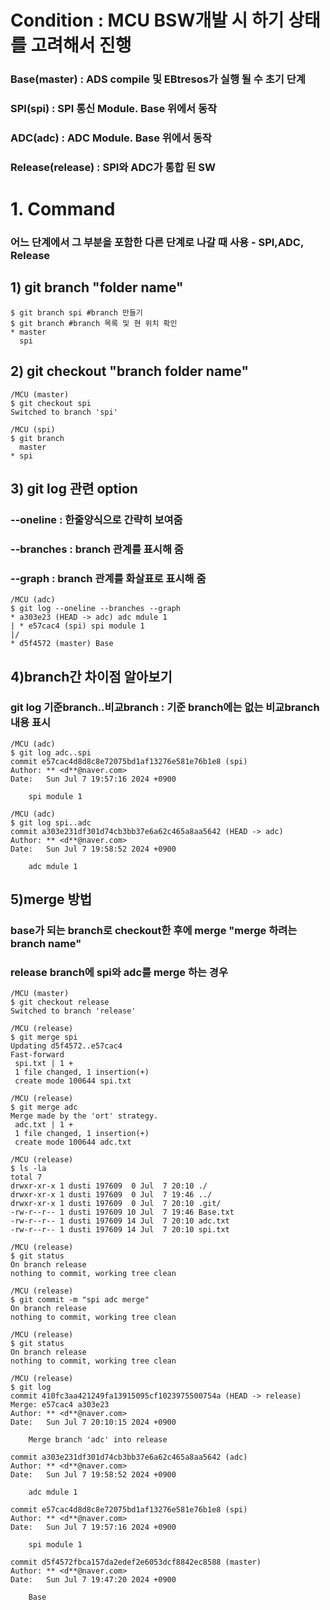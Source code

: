 # Condition : MCU BSW개발 시 하기 상태를 고려해서 진행
### Base(master) : ADS compile 및 EBtresos가 실행 될 수 초기 단계
### SPI(spi) : SPI 통신 Module. Base 위에서 동작
### ADC(adc) : ADC Module. Base 위에서 동작
### Release(release) : SPI와 ADC가 통합 된 SW

# 1. Command
### 어느 단계에서 그 부분을 포함한 다른 단계로 나갈 때 사용 - SPI,ADC, Release
## 1) git branch "folder name"
```
$ git branch spi #branch 만들기
$ git branch #branch 목록 및 현 위치 확인
* master
  spi
```
## 2) git checkout "branch folder name"
```
/MCU (master)
$ git checkout spi
Switched to branch 'spi'

/MCU (spi)
$ git branch
  master
* spi
```

## 3) git log 관련 option  
### --oneline : 한줄양식으로 간략히 보여줌  
### --branches : branch 관계를 표시해 줌
### --graph : branch 관계를 화살표로 표시해 줌
```
/MCU (adc)
$ git log --oneline --branches --graph
* a303e23 (HEAD -> adc) adc mdule 1
| * e57cac4 (spi) spi module 1
|/
* d5f4572 (master) Base
```
## 4)branch간 차이점 알아보기
### git log 기준branch..비교branch : 기준 branch에는 없는 비교branch내용 표시
```
/MCU (adc)
$ git log adc..spi
commit e57cac4d8d8c8e72075bd1af13276e581e76b1e8 (spi)
Author: ** <d**@naver.com>
Date:   Sun Jul 7 19:57:16 2024 +0900

    spi module 1

/MCU (adc)
$ git log spi..adc
commit a303e231df301d74cb3bb37e6a62c465a8aa5642 (HEAD -> adc)
Author: ** <d**@naver.com>
Date:   Sun Jul 7 19:58:52 2024 +0900

    adc mdule 1
```
## 5)merge 방법
### base가 되는 branch로 checkout한 후에 merge "merge 하려는 branch name"
### release branch에 spi와 adc를 merge 하는 경우
```
/MCU (master)
$ git checkout release
Switched to branch 'release'

/MCU (release)
$ git merge spi
Updating d5f4572..e57cac4
Fast-forward
 spi.txt | 1 +
 1 file changed, 1 insertion(+)
 create mode 100644 spi.txt

/MCU (release)
$ git merge adc
Merge made by the 'ort' strategy.
 adc.txt | 1 +
 1 file changed, 1 insertion(+)
 create mode 100644 adc.txt

/MCU (release)
$ ls -la
total 7
drwxr-xr-x 1 dusti 197609  0 Jul  7 20:10 ./
drwxr-xr-x 1 dusti 197609  0 Jul  7 19:46 ../
drwxr-xr-x 1 dusti 197609  0 Jul  7 20:10 .git/
-rw-r--r-- 1 dusti 197609 10 Jul  7 19:46 Base.txt
-rw-r--r-- 1 dusti 197609 14 Jul  7 20:10 adc.txt
-rw-r--r-- 1 dusti 197609 14 Jul  7 20:10 spi.txt

/MCU (release)
$ git status
On branch release
nothing to commit, working tree clean

/MCU (release)
$ git commit -m "spi adc merge"
On branch release
nothing to commit, working tree clean

/MCU (release)
$ git status
On branch release
nothing to commit, working tree clean

/MCU (release)
$ git log
commit 410fc3aa421249fa13915095cf1023975500754a (HEAD -> release)
Merge: e57cac4 a303e23
Author: ** <d**@naver.com>
Date:   Sun Jul 7 20:10:15 2024 +0900

    Merge branch 'adc' into release

commit a303e231df301d74cb3bb37e6a62c465a8aa5642 (adc)
Author: ** <d**@naver.com>
Date:   Sun Jul 7 19:58:52 2024 +0900

    adc mdule 1

commit e57cac4d8d8c8e72075bd1af13276e581e76b1e8 (spi)
Author: ** <d**@naver.com>
Date:   Sun Jul 7 19:57:16 2024 +0900

    spi module 1

commit d5f4572fbca157da2edef2e6053dcf8842ec8588 (master)
Author: ** <d**@naver.com>
Date:   Sun Jul 7 19:47:20 2024 +0900

    Base
```
